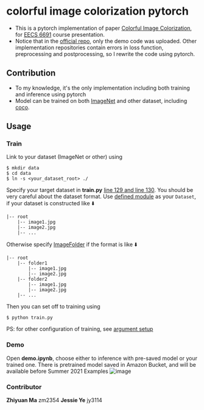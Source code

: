 # colorful image colorization pytorch

* This is a pytorch implementation of paper  [Colorful Image Colorization](https://arxiv.org/pdf/1603.08511.pdf), for [EECS 6691](https://sites.google.com/site/mobiledcc/advanceddeeplearning)  course presentation.
* Notice that in the [official repo](https://github.com/richzhang/colorization), only the demo code was uploaded. Other implementation repositories contain errors in loss function, preprocessing and postprocessing, so I rewrite the code using pytorch.

## Contribution
* To my knowledge, it's the only implementation including both training and inference using pytorch
* Model can be trained on both [ImageNet](http://www.image-net.org/) and other dataset, including [coco](https://cocodataset.org/#home).

## Usage
### Train
Link to your dataset (ImageNet or other) using
```
$ mkdir data
$ cd data
$ ln -s <your_dataset_root> ./
```
Specify your target dataset in **train.py** [line 129 and line 130](https://github.com/ecbme6040/e6691_2021spring_paperreviewsrepo_shared/blob/766c447a6056e675c1454bd76ec7b6846b585b35/colorization/train.py#L129).
You should be very careful about the dataset format. Use [defined module](https://github.com/ecbme6040/e6691_2021spring_paperreviewsrepo_shared/blob/766c447a6056e675c1454bd76ec7b6846b585b35/colorization/train.py#L142) as your `Dataset`, if your dataset is constructed like ⬇️
```
|-- root
    |-- image1.jpg
    |-- image2.jpg
    |-- ...
```
Otherwise specify [ImageFolder](https://github.com/ecbme6040/e6691_2021spring_paperreviewsrepo_shared/blob/766c447a6056e675c1454bd76ec7b6846b585b35/colorization/train.py#L138) if the format is like ⬇️ 
```
|-- root
    |-- folder1
        |-- image1.jpg
        |-- image2.jpg
    |-- folder2
        |-- image1.jpg
        |-- image2.jpg
    |-- ...
```
Then you can set off to training using
```
$ python train.py
```
PS: for other configuration of training, see [argument setup](https://github.com/ecbme6040/e6691_2021spring_paperreviewsrepo_shared/blob/766c447a6056e675c1454bd76ec7b6846b585b35/colorization/train.py#L102) 


### Demo
Open **demo.ipynb**, choose either to inference with pre-saved model or your trained one. There is pretrained model saved in Amazon Bucket, and will be available before Summer 2021
Examples
![image](https://github.com/ecbme6040/e6691_2021spring_paperreviewsrepo_shared/blob/main/colorization/images/4611612935377_.pic_hd.jpg)

### Contributor
**Zhiyuan Ma** zm2354
**Jessie Ye** jy3114

 


